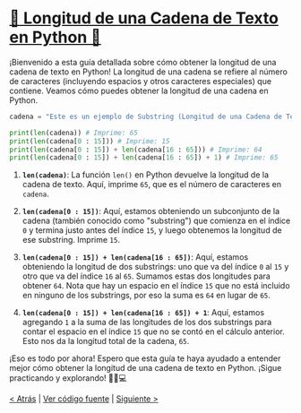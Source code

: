 # [📏 Longitud de una Cadena de Texto en Python 🐍](https://github.com/YonRasgg/Curso-de-Python-Desde-Cero/blob/main/3.%20Cadenas%20de%20Texto/3.LongitudStrings.py)

¡Bienvenido a esta guía detallada sobre cómo obtener la longitud de una cadena de texto en Python! La longitud de una cadena se refiere al número de caracteres (incluyendo espacios y otros caracteres especiales) que contiene. Veamos cómo puedes obtener la longitud de una cadena en Python.

```python
cadena = "Este es un ejemplo de Substring (Longitud de una Cadena de Texto)"

print(len(cadena)) # Imprime: 65
print(len(cadena[0 : 15])) # Imprime: 15
print(len(cadena[0 : 15]) + len(cadena[16 : 65])) # Imprime: 64
print(len(cadena[0 : 15]) + len(cadena[16 : 65]) + 1) # Imprime: 65
```

1. **`len(cadena)`**: La función `len()` en Python devuelve la longitud de la cadena de texto. Aquí, imprime `65`, que es el número de caracteres en `cadena`.

2. **`len(cadena[0 : 15])`**: Aquí, estamos obteniendo un subconjunto de la cadena (también conocido como "substring") que comienza en el índice `0` y termina justo antes del índice `15`, y luego obtenemos la longitud de ese substring. Imprime `15`.

3. **`len(cadena[0 : 15]) + len(cadena[16 : 65])`**: Aquí, estamos obteniendo la longitud de dos substrings: uno que va del índice `0` al `15` y otro que va del índice `16` al `65`. Sumamos estas dos longitudes para obtener `64`. Nota que hay un espacio en el índice `15` que no está incluido en ninguno de los substrings, por eso la suma es `64` en lugar de `65`.

4. **`len(cadena[0 : 15]) + len(cadena[16 : 65]) + 1`**: Aquí, estamos agregando `1` a la suma de las longitudes de los dos substrings para contar el espacio en el índice `15` que no se contó en el cálculo anterior. Esto nos da la longitud total de la cadena, `65`.

¡Eso es todo por ahora! Espero que esta guía te haya ayudado a entender mejor cómo obtener la longitud de una cadena de texto en Python. ¡Sigue practicando y explorando! 🚀🐍💻

[< Atrás](https://github.com/YonRasgg/Curso-de-Python-Desde-Cero/blob/main/3.%20Cadenas%20de%20Texto/3.LongitudStrings.md) | [Ver código fuente](https://github.com/YonRasgg/Curso-de-Python-Desde-Cero/blob/main/3.%20Cadenas%20de%20Texto/3.LongitudStrings.py) | [Siguiente >](https://github.com/YonRasgg/Curso-de-Python-Desde-Cero/blob/main/3.%20Cadenas%20de%20Texto/4.SubStrings.md)
